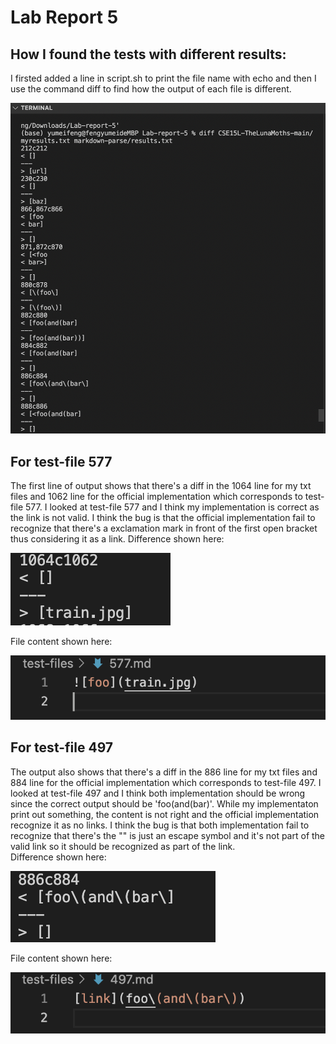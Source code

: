 # Lab Report 5

## How I found the tests with different results:

I firsted added a line in script.sh to print the file name with echo and then I use the command diff to find how the output of each file is different. 

![Image](diff.png) 

## For test-file 577

The first line of output shows that there's a diff in the 1064 line for my txt files and 1062 line for the official implementation which corresponds to test-file 577. I looked at test-file 577 and I think my implementation is correct as the link is not valid. I think the bug is that the official implementation fail to recognize that there's a exclamation mark in front of the first open bracket thus considering it as a link. 
Difference shown here:

![Image](577.png) 

File content shown here:

![Image](577file.png) 



## For test-file 497

The output also shows that there's a diff in the 886 line for my txt files and 884 line for the official implementation which corresponds to test-file 497. I looked at test-file 497 and I think both implementation should be wrong since the correct output should be 'foo(and(bar)'. While my implementaton print out something, the content is not right and the official implementation recognize it as no links. I think the bug is that both implementation fail to recognize that there's the "\" is just an escape symbol and it's not part of the valid link so it should be recognized as part of the link.  
Difference shown here:

![Image](497.png)

File content shown here:

![Image](497file.png) 
